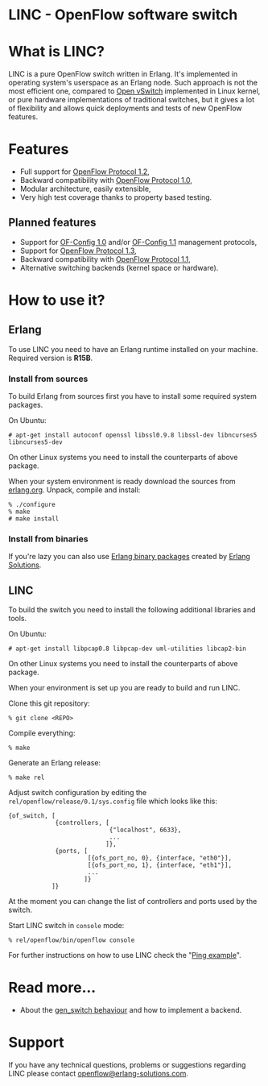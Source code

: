LINC - OpenFlow software switch
===============================

What is LINC?
=============

LINC is a pure OpenFlow switch written in Erlang. It's implemented in operating system's userspace as an Erlang node. Such approach is not the most efficient one, compared to [Open vSwitch][ovs] implemented in Linux kernel, or pure hardware implementations of traditional switches, but it gives a lot of flexibility and allows quick deployments and tests of new OpenFlow features.

Features
========

 * Full support for [OpenFlow Protocol 1.2][ofp3],
 * Backward compatibility with [OpenFlow Protocol 1.0][ofp1],
 * Modular architecture, easily extensible,
 * Very high test coverage thanks to property based testing.

Planned features
----------------

 * Support for [OF-Config 1.0][ofc1] and/or [OF-Config 1.1][ofc2] management protocols,
 * Support for [OpenFlow Protocol 1.3][ofp4],
 * Backward compatibility with [OpenFlow Protocol 1.1][ofp2],
 * Alternative switching backends (kernel space or hardware).

How to use it?
==============

Erlang
------

To use LINC you need to have an Erlang runtime installed on your machine. Required version is **R15B**.

### Install from sources

To build Erlang from sources first you have to install some required system packages.

On Ubuntu:

    # apt-get install autoconf openssl libssl0.9.8 libssl-dev libncurses5 libncurses5-dev

On other Linux systems you need to install the counterparts of above package.

When your system environment is ready download the sources from [erlang.org][erlang-src]. Unpack, compile and install:

    % ./configure
    % make
    # make install

### Install from binaries

If you're lazy you can also use [Erlang binary packages][erlang-bin] created by [Erlang Solutions][esl].

LINC
----

To build the switch you need to install the following additional libraries and tools.

On Ubuntu:

    # apt-get install libpcap0.8 libpcap-dev uml-utilities libcap2-bin

On other Linux systems you need to install the counterparts of above package.

When your environment is set up you are ready to build and run LINC.

Clone this git repository:

    % git clone <REPO>
    
Compile everything:

    % make

Generate an Erlang release:

    % make rel

Adjust switch configuration by editing the `rel/openflow/release/0.1/sys.config` file which looks like this:

    {of_switch, [
                 {controllers, [
                                {"localhost", 6633},
                                ...
                               ]},
                 {ports, [
                          [{ofs_port_no, 0}, {interface, "eth0"}],
                          [{ofs_port_no, 1}, {interface, "eth1"}],
                          ...
                         ]}
                ]}

At the moment you can change the list of controllers and ports used by the switch.

Start LINC switch in `console` mode:

    % rel/openflow/bin/openflow console

For further instructions on how to use LINC check the "[Ping example](docs/example-ping.md)".

Read more...
============

 * About the [gen_switch behaviour](docs/gen_switch.md) and how to implement a backend.

Support
=======

If you have any technical questions, problems or suggestions regarding LINC please contact <openflow@erlang-solutions.com>.

 [ovs]: http://openvswitch.org
 [ofp1]: https://www.opennetworking.org/images/stories/downloads/openflow/openflow-spec-v1.0.0.pdf
 [ofp2]: https://www.opennetworking.org/images/stories/downloads/openflow/openflow-spec-v1.1.0.pdf
 [ofp3]: https://www.opennetworking.org/images/stories/downloads/openflow/openflow-spec-v1.2.pdf
 [ofp4]: https://www.opennetworking.org/images/stories/downloads/openflow/openflow-spec-v1.3.0.pdf
 [ofc1]: https://www.opennetworking.org/images/stories/downloads/openflow/OF-Config1dot0-final.pdf
 [ofc2]: https://www.opennetworking.org/images/stories/downloads/openflow/OF-Config-1.1.pdf
 [erlang-src]: http://www.erlang.org/download.html
 [erlang-bin]: http://www.erlang-solutions.com/section/132/download-erlang-otp
 [esl]: http://www.erlang-solutions.com